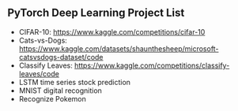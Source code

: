 ## PyTorch Deep Learning Project List
- CIFAR-10: https://www.kaggle.com/competitions/cifar-10
- Cats-vs-Dogs: https://www.kaggle.com/datasets/shaunthesheep/microsoft-catsvsdogs-dataset/code
- Classify Leaves: https://www.kaggle.com/competitions/classify-leaves/code
- LSTM time series stock prediction
- MNIST digital recognition
- Recognize Pokemon
